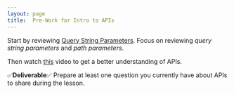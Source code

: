 ```yaml
---
layout: page
title:  Pre-Work for Intro to APIs
---
```


Start by reviewing [Query String Parameters](/module3/lessons/Week4/QueryStringParameters). Focus on reviewing *query string parameters* and *path parameters*. 

Then watch [this](https://www.youtube.com/watch?v=s7wmiS2mSXY) video to get a better understanding of APIs.


✅**Deliverable**✅ Prepare at least one question you currently have about APIs to share during the lesson.